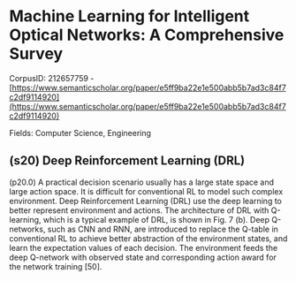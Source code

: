 # Machine Learning for Intelligent Optical Networks: A Comprehensive Survey

CorpusID: 212657759 - [https://www.semanticscholar.org/paper/e5ff9ba22e1e500abb5b7ad3c84f7c2df9114920](https://www.semanticscholar.org/paper/e5ff9ba22e1e500abb5b7ad3c84f7c2df9114920)

Fields: Computer Science, Engineering

## (s20) Deep Reinforcement Learning (DRL)
(p20.0) A practical decision scenario usually has a large state space and large action space. It is difficult for conventional RL to model such complex environment. Deep Reinforcement Learning (DRL) use the deep learning to better represent environment and actions. The architecture of DRL with Q-learning, which is a typical example of DRL, is shown in Fig. 7 (b). Deep Q-networks, such as CNN and RNN, are introduced to replace the Q-table in conventional RL to achieve better abstraction of the environment states, and learn the expectation values of each decision. The environment feeds the deep Q-network with observed state and corresponding action award for the network training [50].

